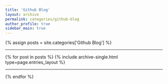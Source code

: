 ```yaml
---
title: 'Github Blog'
layout: archive
permalink: categories/github-blog
author_profile: true
sidebar_main: true
---
```


{% assign posts = site.categories['Github Blog'] %} <hr />
{% for post in posts %} {% include archive-single.html type=page.entries_layout %} <hr />{% endfor %}
